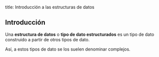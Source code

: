 title: Introducción a las estructuras de datos

## Introducción

Una **estructura de datos** o **tipo de dato estructurados** es un tipo de dato construido a partir de otros tipos de dato.

Así, a estos tipos de dato se los suelen denominar complejos. 
